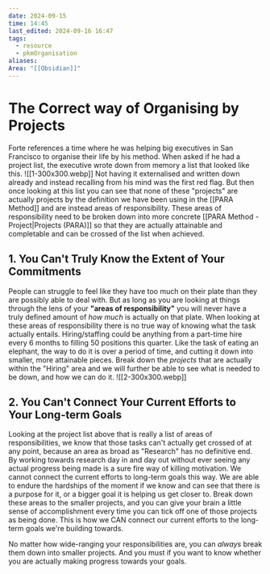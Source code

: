 ```yaml
---
date: 2024-09-15
time: 14:45
last_edited: 2024-09-16 16:47
tags:
  - resource
  - pkmOrganisation
aliases: 
Area: "[[Obsidian]]"
---
```

# The Correct way of Organising by Projects
Forte references a time where he was helping big executives in San Francisco to organise their life by his method. When asked if he had a project list, the executive wrote down from memory a list that looked like this.
![[1-300x300.webp]]
Not having it externalised and written down already and instead recalling from his mind was the first red flag. But then once looking at this list you can see that none of these "projects" are actually projects by the definition we have been using in the [[PARA Method]] and are instead areas of responsibility. These areas of responsibility need to be broken down into more concrete [[PARA Method - Project|Projects (PARA)]] so that they are actually attainable and completable and can be crossed of the list when achieved.

## 1. You Can't Truly Know the Extent of Your Commitments
People can struggle to feel like they have too much on their plate than they are possibly able to deal with. But as long as you are looking at things through the lens of your **"areas of responsibility"** you will never have a truly defined amount of *how much* is actually on that plate. When looking at these areas of responsibility there is no true way of knowing what the task actually entails. Hiring/staffing could be anything from a part-time hire every 6 months to filling 50 positions this quarter. Like the task of eating an elephant, the way to do it is over a period of time, and cutting it down into smaller, more attainable pieces. Break down the *projects* that are actually within the "Hiring" area and we will further be able to see what is needed to be down, and how we can do it.
![[2-300x300.webp]]

## 2. You Can't Connect Your Current Efforts to Your Long-term Goals
Looking at the project list above that is really a list of areas of responsibilities, we know that those tasks can't actually get crossed of at any point, because an area as broad as "Research" has no definitive end. By working towards research day in and day out without ever seeing any actual progress being made is a sure fire way of killing motivation. We cannot connect the current efforts to long-term goals this way. We are able to endure the hardships of the moment if we know and can see that there is a purpose for it, or a bigger goal it is helping us get closer to. Break down these areas to the smaller projects, and you can give your brain a little sense of accomplishment every time you can tick off one of those projects as being done. This is how we CAN connect our current efforts to the long-term goals we're building towards.

No matter how wide-ranging your responsibilities are, you can *always* break them down into smaller projects. And you must if you want to know whether you are actually making progress towards your goals.
